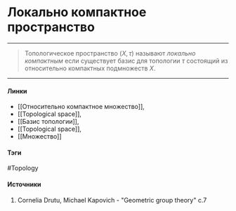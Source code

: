 # Локально компактное пространство
***
>Топологическое пространство $(X,\tau)$ называют *локально компактным* если существует базис для топологии $\tau$ состоящий из относительно компактных подмножеств $X$.
***
#### Линки
- [[Относительно компактное множество]],
- [[Topological space]],
- [[Базис топологии]],
- [[Topological space]],
- [[Множество]]
#### Тэги
 #Topology 
#### Источники
1. Cornelia Drutu, Michael Kapovich - "Geometric group theory" c.7